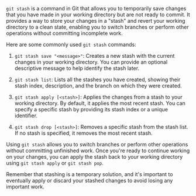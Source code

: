 `git stash` is a command in Git that allows you to temporarily save changes that you have made in your working directory but are not ready to commit. It provides a way to store your changes in a "stash" and revert your working directory to a clean state, enabling you to switch branches or perform other operations without committing incomplete work.

Here are some commonly used `git stash` commands:

1. `git stash save "<message>"`: Creates a new stash with the current changes in your working directory. You can provide an optional descriptive message to help identify the stash later.

2. `git stash list`: Lists all the stashes you have created, showing their stash index, description, and the branch on which they were created.

3. `git stash apply [<stash>]`: Applies the changes from a stash to your working directory. By default, it applies the most recent stash. You can specify a specific stash by providing its stash index or a unique identifier.

4. `git stash drop [<stash>]`: Removes a specific stash from the stash list. If no stash is specified, it removes the most recent stash.



Using `git stash` allows you to switch branches or perform other operations without committing unfinished work. Once you're ready to continue working on your changes, you can apply the stash back to your working directory using `git stash apply` or `git stash pop`.

Remember that stashing is a temporary solution, and it's important to eventually apply or discard your stashed changes to avoid losing any important work.